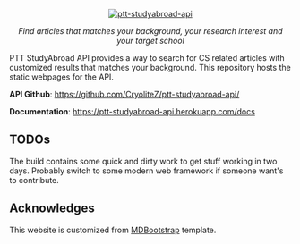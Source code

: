 
<p align="center">
  <a href="https://github.com/CryoliteZ/ptt-studyabroad-api/"><img src="https://i.imgur.com/Ts8E9MU.png" alt="ptt-studyabroad-api"/></a>
</p>

<p align="center">
    <em> Find articles that matches your background, your research interest and your target school</em>
</p>

PTT StudyAbroad API provides a way to search for CS related articles with customized results that matches your background. This repository hosts the static webpages for the API.

**API Github**: https://github.com/CryoliteZ/ptt-studyabroad-api/

**Documentation**: https://ptt-studyabroad-api.herokuapp.com/docs  

## TODOs

The build contains some quick and dirty work to get stuff working in two days. Probably switch to some modern web framework if someone want's to contribute.

## Acknowledges

This website is customized from [MDBootstrap](https://mdbootstrap.com/) template.



